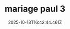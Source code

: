 ---
image: static/img/mariage/mariage-paul/mariage-paul-3.jpg
title: mariage paul 3
category: Mariage
album: mariage paul
date: 2025-10-18T16:42:44.461Z
---